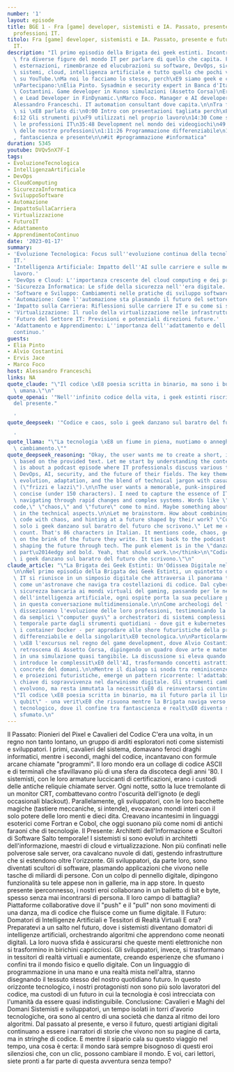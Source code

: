 ```yaml
---
number: '1'
layout: episode
title: BGE 1 - Fra [game] developer, sistemisti e IA. Passato, presente e futuro delle
  professioni IT.
titolo: Fra [game] developer, sistemisti e IA. Passato, presente e futuro delle professioni
  IT.
description: "Il primo episodio della Brigata dei geek estinti. Incontri informali\
  \ fra diverse figure del mondo IT per parlare di quello che capita. Fra divagazioni,\
  \ esternazioni, rimembranze ed elucubrazioni su software, DevOps, sicurezza, sviluppo,\
  \ sistemi, cloud, intelligenza artificiale e tutto quello che pochi vogliono guardare\
  \ su YouTube.\nMa noi lo facciamo lo stesso, perch\xE9 siamo geek e ci piace cazzeggiare.\n\
  \nPartecipano:\nElia Pinto. Sysadmin e security expert in Banca d'Italia\nAlvio\
  \ Costantini. Game developer in Kunos simulazioni (Assetto Corsa)\nErvis Jace. Co-Founder\
  \ e Lead Developer in FinDynamic.\nMarco Foco. Manager e AI developer in NVidia.\n\
  Alessandro Franceschi. IT automation consultant dove capita.\n\nTra frizzi e lazzi\
  \ si \xE8 parlato di:\n0:00 Intro con presentazioni tagliata perch\xE9 sono niubbo\n\
  6:12 Gli strumenti pi\xF9 utilizzati nel proprio lavoro\n14:30 Come sono cambiate\
  \ le professioni IT\n35:48 Development nel mondo dei videogiochi\n49:38 Il futuro\
  \ delle nostre professioni\n1:11:26 Programmazione differenziabile\n1:16:08 Singolarit\xE0\
  , fantascienza e presente\n\n#it #programmazione #informatica"
duration: 5345
youtube: DVQv5nX7F-I
tags:
- EvoluzioneTecnologica
- IntelligenzaArtificiale
- DevOps
- CloudComputing
- SicurezzaInformatica
- SviluppoSoftware
- Automazione
- ImpattoSullaCarriera
- Virtualizzazione
- FuturoIT
- Adattamento
- ApprendimentoContinuo
date: '2023-01-17'
summary:
- 'Evoluzione Tecnologica: Focus sull''evoluzione continua della tecnologia nel settore
  IT.'
- 'Intelligenza Artificiale: Impatto dell''AI sulle carriere e sulle metodologie di
  lavoro.'
- 'DevOps e Cloud: L''importanza crescente del cloud computing e dei principi DevOps.'
- 'Sicurezza Informatica: Le sfide della sicurezza nell''era digitale.'
- 'Software e Sviluppo: Cambiamenti nelle pratiche di sviluppo software.'
- 'Automazione: Come l''automazione sta plasmando il futuro del settore.'
- 'Impatto sulla Carriera: Riflessioni sulle carriere IT e su come si sono evolute.'
- 'Virtualizzazione: Il ruolo della virtualizzazione nelle infrastrutture IT.'
- 'Futuro del Settore IT: Previsioni e potenziali direzioni future.'
- 'Adattamento e Apprendimento: L''importanza dell''adattamento e dell''apprendimento
  continuo.'
guests:
- Elia Pinto
- Alvio Costantini
- Ervis Jace
- Marco Foco
host: Alessandro Franceschi
links: NA
quote_claude: "\"Il codice \xE8 poesia scritta in binario, ma sono i bug a renderla\
  \ umana.\"\n"
quote_openai: '"Nell''infinito codice della vita, i geek estinti riscrivono le regole
  del presente."

  '
quote_deepseek: '"Codice e caos, solo i geek danzano sul baratro del futuro che scrivono."

  '
quote_llama: "\"La tecnologia \xE8 un fiume in piena, nuotiamo o anneghiamo nel suo\
  \ cambiamento.\""
quote_deepseek_reasoning: "Okay, the user wants me to create a short, impactful quote\
  \ based on the provided text. Let me start by understanding the context. The text\
  \ is about a podcast episode where IT professionals discuss various topics like\
  \ DevOps, AI, security, and the future of their fields. The key themes are technological\
  \ evolution, adaptation, and the blend of technical jargon with casual conversation\
  \ (\"frizzi e lazzi\").\n\nThe user wants a memorable, punk-inspired quote that's\
  \ concise (under 150 characters). I need to capture the essence of IT professionals\
  \ navigating through rapid changes and complex systems. Words like \"geek,\" \"\
  code,\" \"chaos,\" and \"future\" come to mind. Maybe something about finding poetry\
  \ in the technical aspects.\n\nLet me brainstorm. How about combining the idea of\
  \ code with chaos, and hinting at a future shaped by their work? \"Codice e caos,\
  \ solo i geek danzano sul baratro del futuro che scrivono.\" Let me check the character\
  \ count. That's 86 characters in Italian. It mentions code, chaos, geeks dancing\
  \ on the brink of the future they write. It ties back to the podcast's themes of\
  \ shaping the future through tech. The punk element is in the \"danzano sul baratro\"\
  \ part\u2014edgy and bold. Yeah, that should work.\n</think>\n\"Codice e caos, solo\
  \ i geek danzano sul baratro del futuro che scrivono.\"\n"
claude_article: "\"La Brigata dei Geek Estinti: Un'Odissea Digitale nel Presente Futuro\"\
  \n\nNel primo episodio della Brigata dei Geek Estinti, un quintetto di veterani\
  \ IT si riunisce in un simposio digitale che attraversa il panorama tecnologico\
  \ come un'astronave che naviga tra costellazioni di codice. Dal cyberspazio della\
  \ sicurezza bancaria ai mondi virtuali del gaming, passando per le neurali profondit\xE0\
  \ dell'intelligenza artificiale, ogni ospite porta la sua peculiare prospettiva\
  \ in questa conversazione multidimensionale.\n\nCome archeologi del futuro, i partecipanti\
  \ dissezionano l'evoluzione delle loro professioni, testimoniando la metamorfosi\
  \ da semplici \"computer guys\" a orchestratori di sistemi complessi. Il viaggio\
  \ temporale parte dagli strumenti quotidiani - dove git e kubernetes danzano con\
  \ i container Docker - per approdare alle shore futuristiche della programmazione\
  \ differenziabile e della singolarit\xE0 tecnologica.\n\nParticolarmente illuminante\
  \ \xE8 l'excursus nel regno del game development, dove Alvio Costantini svela i\
  \ retroscena di Assetto Corsa, dipingendo un quadro dove arte e matematica si fondono\
  \ in una simulazione quasi tangibile. La discussione si eleva quando Marco Foco\
  \ introduce le complessit\xE0 dell'AI, trasformando concetti astratti in visioni\
  \ concrete del domani.\n\nMentre il dialogo si snoda tra reminiscenze nostalgiche\
  \ e proiezioni futuristiche, emerge un pattern ricorrente: l'adattabilit\xE0 come\
  \ chiave di sopravvivenza nel darwinismo digitale. Gli strumenti cambiano, le metodologie\
  \ evolvono, ma resta immutata la necessit\xE0 di reinventarsi continuamente.\n\n\
  \"Il codice \xE8 poesia scritta in binario, ma il futuro parla il linguaggio dei\
  \ qubit\" - una verit\xE0 che risuona mentre la Brigata naviga verso l'orizzonte\
  \ tecnologico, dove il confine tra fantascienza e realt\xE0 diventa sempre pi\xF9\
  \ sfumato.\n"
---
```

Il Passato: Pionieri del Pixel e Cavalieri del Codice
C'era una volta, in un regno non tanto lontano, un gruppo di arditi esploratori noti come sistemisti e sviluppatori. I primi, cavalieri del sistema, domavano feroci draghi informatici, mentre i secondi, maghi del codice, incantavano con formule arcane chiamate "programmi". Il loro mondo era un collage di codice ASCII e di terminali che sfavillavano più di una sfera da discoteca degli anni '80.
I sistemisti, con le loro armature luccicanti di certificazioni, erano i custodi delle antiche reliquie chiamate server. Ogni notte, sotto la luce tremolante di un monitor CRT, combattevano contro l'oscurità dell'ignoto (e degli occasionali blackout).
Parallelamente, gli sviluppatori, con le loro bacchette magiche (tastiere meccaniche, si intende), evocavano mondi interi con il solo potere delle loro menti e dieci dita. Creavano incantesimi in linguaggi esoterici come Fortran e Cobol, che oggi suonano più come nomi di antichi faraoni che di tecnologie.
Il Presente: Architetti dell'Informazione e Scultori di Software
Salto temporale! I sistemisti si sono evoluti in architetti dell'informazione, maestri di cloud e virtualizzazione. Non più confinati nelle polverose sale server, ora cavalcano nuvole di dati, gestendo infrastrutture che si estendono oltre l'orizzonte.
Gli sviluppatori, da parte loro, sono diventati scultori di software, plasmando applicazioni che vivono nelle tasche di miliardi di persone. Con un colpo di pennello digitale, dipingono funzionalità su tele appese non in gallerie, ma in app store.
In questo presente iperconnesso, i nostri eroi collaborano in un balletto di bit e byte, spesso senza mai incontrarsi di persona. Il loro campo di battaglia? Piattaforme collaborative dove il "push" e il "pull" non sono movimenti di una danza, ma di codice che fluisce come un fiume digitale.
Il Futuro: Domatori di Intelligenze Artificiali e Tessitori di Realtà Virtuali
E ora? Preparatevi a un salto nel futuro, dove i sistemisti diventano domatori di intelligenze artificiali, orchestrando algoritmi che apprendono come neonati digitali. La loro nuova sfida è assicurarsi che queste menti elettroniche non si trasformino in birichini capricciosi.
Gli sviluppatori, invece, si trasformano in tessitori di realtà virtuali e aumentate, creando esperienze che sfumano i confini tra il mondo fisico e quello digitale. Con un linguaggio di programmazione in una mano e una realtà mista nell'altra, stanno disegnando il tessuto stesso del nostro quotidiano futuro.
In questo orizzonte tecnologico, i nostri protagonisti non sono più solo lavoratori del codice, ma custodi di un futuro in cui la tecnologia è così intrecciata con l'umanità da essere quasi indistinguibile.
Conclusione: Cavalieri e Maghi del Domani
Sistemisti e sviluppatori, un tempo isolati in torri d'avorio tecnologiche, ora sono al centro di una società che danza al ritmo dei loro algoritmi. Dal passato al presente, e verso il futuro, questi artigiani digitali continuano a essere i narratori di storie che vivono non su pagine di carta, ma in stringhe di codice.
E mentre il sipario cala su questo viaggio nel tempo, una cosa è certa: il mondo sarà sempre bisognoso di questi eroi silenziosi che, con un clic, possono cambiare il mondo. E voi, cari lettori, siete pronti a far parte di questa avventura senza tempo?
